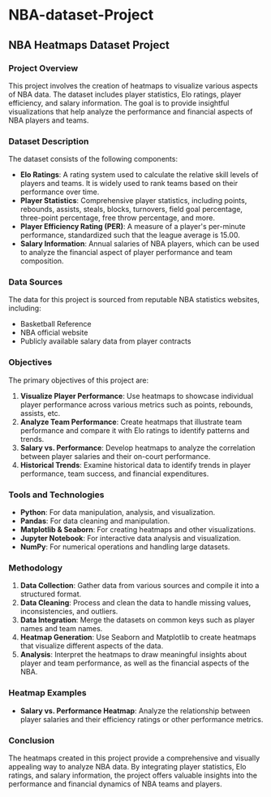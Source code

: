 # NBA-dataset-Project

## NBA Heatmaps Dataset Project

### Project Overview

This project involves the creation of heatmaps to visualize various aspects of NBA data. The dataset includes player statistics, Elo ratings, player efficiency, and salary information. The goal is to provide insightful visualizations that help analyze the performance and financial aspects of NBA players and teams.

### Dataset Description

The dataset consists of the following components:

- **Elo Ratings**: A rating system used to calculate the relative skill levels of players and teams. It is widely used to rank teams based on their performance over time.
- **Player Statistics**: Comprehensive player statistics, including points, rebounds, assists, steals, blocks, turnovers, field goal percentage, three-point percentage, free throw percentage, and more.
- **Player Efficiency Rating (PER)**: A measure of a player's per-minute performance, standardized such that the league average is 15.00.
- **Salary Information**: Annual salaries of NBA players, which can be used to analyze the financial aspect of player performance and team composition.

### Data Sources

The data for this project is sourced from reputable NBA statistics websites, including:

- Basketball Reference
- NBA official website
- Publicly available salary data from player contracts

### Objectives

The primary objectives of this project are:

1. **Visualize Player Performance**: Use heatmaps to showcase individual player performance across various metrics such as points, rebounds, assists, etc.
2. **Analyze Team Performance**: Create heatmaps that illustrate team performance and compare it with Elo ratings to identify patterns and trends.
3. **Salary vs. Performance**: Develop heatmaps to analyze the correlation between player salaries and their on-court performance.
4. **Historical Trends**: Examine historical data to identify trends in player performance, team success, and financial expenditures.

### Tools and Technologies

- **Python**: For data manipulation, analysis, and visualization.
- **Pandas**: For data cleaning and manipulation.
- **Matplotlib & Seaborn**: For creating heatmaps and other visualizations.
- **Jupyter Notebook**: For interactive data analysis and visualization.
- **NumPy**: For numerical operations and handling large datasets.

### Methodology

1. **Data Collection**: Gather data from various sources and compile it into a structured format.
2. **Data Cleaning**: Process and clean the data to handle missing values, inconsistencies, and outliers.
3. **Data Integration**: Merge the datasets on common keys such as player names and team names.
4. **Heatmap Generation**: Use Seaborn and Matplotlib to create heatmaps that visualize different aspects of the data.
5. **Analysis**: Interpret the heatmaps to draw meaningful insights about player and team performance, as well as the financial aspects of the NBA.

### Heatmap Examples

- **Salary vs. Performance Heatmap**: Analyze the relationship between player salaries and their efficiency ratings or other performance metrics.

### Conclusion

The heatmaps created in this project provide a comprehensive and visually appealing way to analyze NBA data. By integrating player statistics, Elo ratings, and salary information, the project offers valuable insights into the performance and financial dynamics of NBA teams and players.
